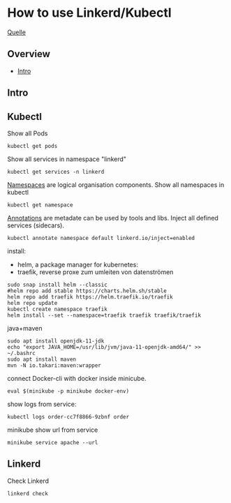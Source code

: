# How to use Linkerd/Kubectl

[Quelle](https://m.heise.de/developer/artikel/Alle-11-Minuten-verliebt-sich-ein-Microservice-in-Linkerd-4511406.html?seite=all)



## Overview
- [Intro](#Intro)

## Intro

## Kubectl
Show all Pods
```
kubectl get pods
```
Show all services in namespace "linkerd"
```
kubectl get services -n linkerd
```
[Namespaces](https://kubernetes.io/docs/concepts/overview/working-with-objects/namespaces/) are logical organisation components. 
Show all namespaces in kubectl
```
kubectl get namespace
```
[Annotations](https://kubernetes.io/docs/concepts/overview/working-with-objects/annotations/) are metadate can be used by tools and libs.
Inject all defined services (sidecars).
```
kubectl annotate namespace default linkerd.io/inject=enabled
```

install:
- helm, a package manager for kubernetes:
- traefik, reverse proxe zum umleiten von datenströmen
```
sudo snap install helm --classic
#helm repo add stable https://charts.helm.sh/stable
helm repo add traefik https://helm.traefik.io/traefik
helm repo update
kubectl create namespace traefik
helm install --set --namespace=traefik traefik traefik/traefik
```

java+maven
```
sudo apt install openjdk-11-jdk
echo "export JAVA_HOME=/usr/lib/jvm/java-11-openjdk-amd64/" >> ~/.bashrc 
sudo apt install maven
mvn -N io.takari:maven:wrapper
```

connect Docker-cli with docker inside minicube.
```
eval $(minikube -p minikube docker-env)
```

show logs from service:
```
kubectl logs order-cc7f8866-9zbnf order 
```


minikube show url from service

```
minikube service apache --url
```


## Linkerd
Check Linkerd
```
linkerd check
```
